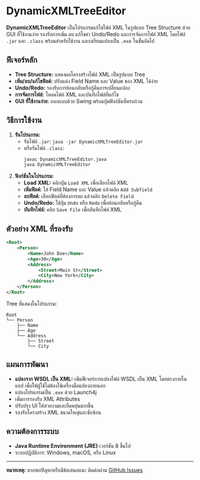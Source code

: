 # DynamicXMLTreeEditor

**DynamicXMLTreeEditor** เป็นโปรแกรมแก้ไขไฟล์ XML ในรูปแบบ Tree Structure ด้วย GUI ที่ใช้งานง่าย รองรับการเพิ่ม ลบ แก้ไขค่า Undo/Redo และการจัดการไฟล์ XML โดยไฟล์ `.jar` และ `.class` พร้อมสำหรับใช้งาน และเตรียมแปลงเป็น `.exe` ในขั้นถัดไป

## ฟีเจอร์หลัก
- **Tree Structure:** แสดงผลโครงสร้างไฟล์ XML เป็นรูปแบบ Tree  
- **เพิ่ม/ลบ/แก้ไขฟิลด์:** ปรับแต่ง Field Name และ Value ของ XML ได้ง่าย  
- **Undo/Redo:** รองรับการย้อนกลับหรือกู้คืนการเปลี่ยนแปลง  
- **การจัดการไฟล์:** โหลดไฟล์ XML และบันทึกไฟล์ที่แก้ไข  
- **GUI ที่ใช้งานง่าย:** ออกแบบด้วย Swing พร้อมปุ่มฟังก์ชันที่ครบถ้วน  

## วิธีการใช้งาน
1. **รันโปรแกรม:**  
   - รันไฟล์ `.jar`: `java -jar DynamicXMLTreeEditor.jar`  
   - หรือรันไฟล์ `.class`:  
     ```bash
     javac DynamicXMLTreeEditor.java  
     java DynamicXMLTreeEditor  
     ```  
2. **ฟังก์ชันในโปรแกรม:**  
   - **Load XML:** คลิกปุ่ม `Load XML` เพื่อเลือกไฟล์ XML  
   - **เพิ่มฟิลด์:** ใส่ Field Name และ Value แล้วคลิก `Add Subfield`  
   - **ลบฟิลด์:** เลือกฟิลด์ที่ต้องการลบ แล้วคลิก `Delete Field`  
   - **Undo/Redo:** ใช้ปุ่ม `Undo` หรือ `Redo` เพื่อย้อนกลับหรือกู้คืน  
   - **บันทึกไฟล์:** คลิก `Save File` เพื่อบันทึกไฟล์ XML  

## ตัวอย่าง XML ที่รองรับ
```xml
<Root>
    <Person>
        <Name>John Doe</Name>
        <Age>30</Age>
        <Address>
            <Street>Main St</Street>
            <City>New York</City>
        </Address>
    </Person>
</Root>
```

Tree ที่แสดงในโปรแกรม:  
```
Root  
└── Person  
    ├── Name  
    ├── Age  
    └── Address  
        ├── Street  
        └── City  
```

## แผนการพัฒนา 
- **แปลงจาก WSDL เป็น XML:** เพิ่มฟีเจอร์การแปลงไฟล์ WSDL เป็น XML โดยตรงภายในแอป เพื่อให้ผู้ใช้ไม่ต้องใช้เครื่องมือแปลงภายนอก
- แปลงโปรแกรมเป็น `.exe` ด้วย Launch4j  
- เพิ่มการรองรับ XML Attributes  
- ปรับปรุง UI ให้สวยงามและยืดหยุ่นมากขึ้น  
- รองรับโครงสร้าง XML ขนาดใหญ่และซับซ้อน

## ความต้องการระบบ
- **Java Runtime Environment (JRE)** เวอร์ชัน 8 ขึ้นไป  
- ระบบปฏิบัติการ: Windows, macOS, หรือ Linux  

---

**หมายเหตุ:** หากพบปัญหาหรือมีข้อเสนอแนะ ติดต่อผ่าน [GitHub Issues](https://github.com/username/DynamicXMLTreeEditor/issues)  
